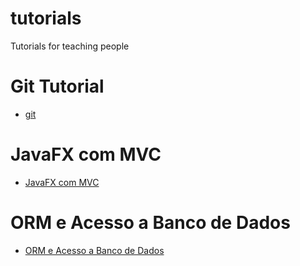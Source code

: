 # tutorials
Tutorials for teaching people

# Git Tutorial
* [git](git/tutorial_git.md)

# JavaFX com MVC
* [JavaFX com MVC](javafx-mvc/README.md)

# ORM e Acesso a Banco de Dados
* [ORM e Acesso a Banco de Dados](orm/README.md)
